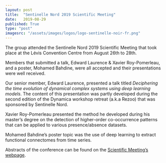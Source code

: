 ```yaml
---
layout: post
title:  "Sentinelle Nord 2019 Scientific Meeting"
date:   2019-08-29
published: True
type: "post"
imagesrc: "/assets/images/logos/logo-sentinelle-noir-fr.png"
---
```


The group attended the Sentinelle Nord 2019 Scientific Meeting that took place at the Lévis Convention Centre from August 26th to 28th.

Members that submitted a talk, Edward Laurence & Xavier Roy-Pomerleau, and a poster, Mohamed Bahdine, were all accepted and their presentations were well received.

Our senior member, Edward Laurence, presented a talk titled _Deciphering the time evolution of dynamical complex systems using deep learning models_. The content of this presentation was partly developed during the second edition of the Dynamica workshop retreat (a.k.a Rezoo) that was sponsored by Sentinelle Nord.

Xavier Roy-Pomerleau presented the method he developed during his master’s degree on the detection of higher-order co-occurrence patterns that can be applied to various presence/absence datasets.

Mohamed Bahdine’s poster topic was the use of deep learning to extract functional connectomes from time series.

Abstracts of the conference can be found on the <a href='https://sentinellenord.ulaval.ca/en/scientific-meeting-2019'> Scientific Meeting’s webpage</a>.
